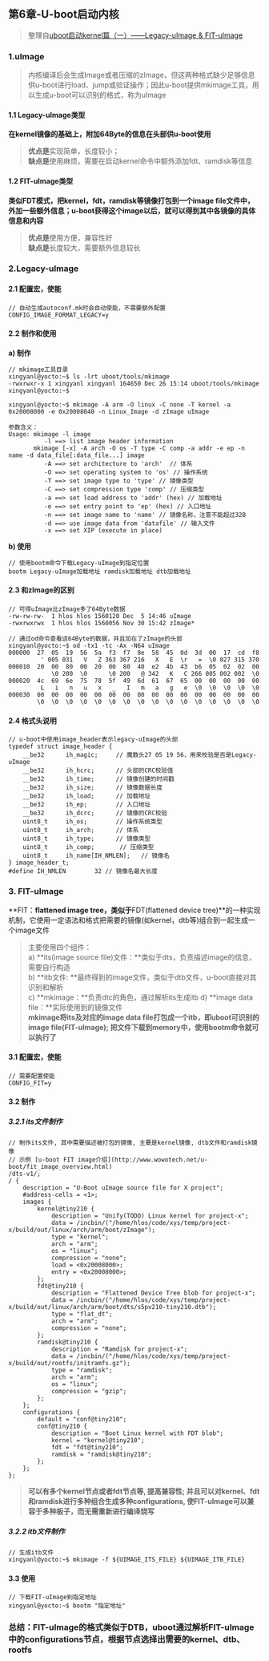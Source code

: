 ## **第6章-U-boot启动内核**
> 整理自[uboot启动kernel篇（一）——Legacy-uImage & FIT-uImage](http://blog.csdn.net/ooonebook/article/details/53495002)

### **1.uImage**
> 内核编译后会生成Image或者压缩的zImage，但这两种格式缺少足够信息供u-boot进行load、jump或验证操作；因此u-boot提供mkimage工具，用以生成u-boot可以识别的格式，称为uImage

#### **1.1 Legacy-uImage类型**
**在kernel镜像的基础上，附加64Byte的信息在头部供u-boot使用**
> **优点是**实现简单，长度较小；  
**缺点是**使用麻烦，需要在启动kernel命令中额外添加fdt、ramdisk等信息

#### **1.2 FIT-uImage类型**
**类似FDT模式，把kernel，fdt，ramdisk等镜像打包到一个image file文件中，外加一些额外信息；u-boot获得这个image以后，就可以得到其中各镜像的具体信息和内容**
>  **优点是**使用方便，兼容性好  
**缺点是**长度较大，需要额外信息较长  

### **2.Legacy-uImage**
#### **2.1 配置宏，使能**
```
// 自动生成autoconf.mk时会自动使能，不需要额外配置
CONFIG_IMAGE_FORMAT_LEGACY=y
```

#### **2.2 制作和使用**
**a) 制作**   
```
// mkimage工具目录
xingyanl@yocto:~$ ls -lrt uboot/tools/mkimage
-rwxrwxr-x 1 xingyanl xingyanl 164650 Dec 26 15:14 uboot/tools/mkimage
xingyanl@yocto:~$

xingyanl@yocto:~$ mkimage -A arm -O linux -C none -T kernel -a 0x20008000 -e 0x20008040 -n Linux_Image -d zImage uImage

参数含义：
Usage: mkimage -l image
          -l ==> list image header information
       mkimage [-x] -A arch -O os -T type -C comp -a addr -e ep -n name -d data_file[:data_file...] image
          -A ==> set architecture to 'arch'  // 体系
          -O ==> set operating system to 'os' // 操作系统
          -T ==> set image type to 'type' // 镜像类型
          -C ==> set compression type 'comp' // 压缩类型
          -a ==> set load address to 'addr' (hex) // 加载地址
          -e ==> set entry point to 'ep' (hex) // 入口地址
          -n ==> set image name to 'name' // 镜像名称，注意不能超过32B
          -d ==> use image data from 'datafile' // 输入文件
          -x ==> set XIP (execute in place)
```

**b) 使用**   
```
// 使用bootm命令下载Legacy-uImage到指定位置
bootm Legacy-uImage加载地址 ramdisk加载地址 dtb加载地址
```

#### **2.3 和zImage的区别**
```
// 可得uImage比zImage多了64Byte数据
-rw-rw-rw-  1 hlos hlos 1560120 Dec  5 14:46 uImage
-rwxrwxrwx  1 hlos hlos 1560056 Nov 30 15:42 zImage*

// 通过od命令查看这64Byte的数据，并且加在了zImage的头部
xingyanl@yocto:~$ od -tx1 -tc -Ax -N64 uImage
000000  27  05  19  56  5a  f3  f7  8e  58  45  0d  3d  00  17  cd  f8
         ' 005 031   V   Z 363 367 216   X   E  \r   =  \0 027 315 370
000010  20  00  80  00  20  00  80  40  e2  4b  43  b6  05  02  02  00
            \0 200  \0      \0 200   @ 342   K   C 266 005 002 002  \0
000020  4c  69  6e  75  78  5f  49  6d  61  67  65  00  00  00  00  00
         L   i   n   u   x   _   I   m   a   g   e  \0  \0  \0  \0  \0
000030  00  00  00  00  00  00  00  00  00  00  00  00  00  00  00  00
        \0  \0  \0  \0  \0  \0  \0  \0  \0  \0  \0  \0  \0  \0  \0  \0
```

#### **2.4 格式头说明**

```
// u-boot中使用image_header表示legacy-uImage的头部
typedef struct image_header {
    __be32      ih_magic;     // 魔数头27 05 19 56，用来校验是否是Legacy-uImage
    __be32      ih_hcrc;      // 头部的CRC校验值
    __be32      ih_time;      // 镜像创建的时间戳
    __be32      ih_size;      // 镜像数据长度
    __be32      ih_load;      // 加载地址
    __be32      ih_ep;        // 入口地址
    __be32      ih_dcrc;      // 镜像的CRC校验
    uint8_t     ih_os;        // 操作系统类型
    uint8_t     ih_arch;      // 体系
    uint8_t     ih_type;      // 镜像类型
    uint8_t     ih_comp;       // 压缩类型
    uint8_t     ih_name[IH_NMLEN];   // 镜像名
} image_header_t;
#define IH_NMLEN        32 // 镜像名最大长度
```

### **3. FIT-uImage**
**FIT：**flattened image tree，类似于**FDT(flattened device tree)**的一种实现机制，它使用一定语法和格式把需要的镜像(如kernel，dtb等)组合到一起生成一个image文件
> 主要使用四个组件：  
a) **its(image source file)文件：**类似于dts，负责描述image的信息，需要自行构造     
b) **itb文件: **最终得到的image文件，类似于dtb文件，u-boot直接对其识别和解析  
c) **mkimage：**负责dtc的角色，通过解析its生成itb
d) **image data file：**实际使用到的镜像文件  
**mkimage将its及对应的image data file打包成一个itb，即uboot可识别的image file(FIT-uImage); 把文件下载到memory中，使用bootm命令就可以执行了**


#### **3.1 配置宏，使能**
```
// 需要配置使能
CONFIG_FIT=y
```

#### **3.2 制作**
##### **3.2.1 its文件制作**
```
// 制作its文件, 其中需要描述被打包的镜像, 主要是kernel镜像, dtb文件和ramdisk镜像
// 示例 [u-boot FIT image介绍](http://www.wowotech.net/u-boot/fit_image_overview.html)
/dts-v1/;
/ {
    description = "U-Boot uImage source file for X project";
    #address-cells = <1>;
    images {
        kernel@tiny210 {
            description = "Unify(TODO) Linux kernel for project-x";
            data = /incbin/("/home/hlos/code/xys/temp/project-x/build/out/linux/arch/arm/boot/zImage");
            type = "kernel";
            arch = "arm";
            os = "linux";
            compression = "none";
            load = <0x20008000>;
            entry = <0x20008000>;
        };
        fdt@tiny210 {
            description = "Flattened Device Tree blob for project-x";
            data = /incbin/("/home/hlos/code/xys/temp/project-x/build/out/linux/arch/arm/boot/dts/s5pv210-tiny210.dtb");
            type = "flat_dt";
            arch = "arm";
            compression = "none";
        };
        ramdisk@tiny210 {
            description = "Ramdisk for project-x";
            data = /incbin/("/home/hlos/code/xys/temp/project-x/build/out/rootfs/initramfs.gz");
            type = "ramdisk";
            arch = "arm";
            os = "linux";
            compression = "gzip";
        };
    };
    configurations {
        default = "conf@tiny210";
        conf@tiny210 {
            description = "Boot Linux kernel with FDT blob";
            kernel = "kernel@tiny210";
            fdt = "fdt@tiny210";
            ramdisk = "ramdisk@tiny210";
        };
    };
};
```
> **可以有多个kernel节点或者fdt节点等, 提高兼容性; 并且可以对kernel、fdt和ramdisk进行多种组合生成多种configurations, 使FIT-uImage可以兼容于多种板子，而无需重新进行编译烧写**

##### **3.2.2 itb文件制作**
```
// 生成itb文件
xingyanl@yocto:~$ mkimage -f ${UIMAGE_ITS_FILE} ${UIMAGE_ITB_FILE}
```

#### **3.3 使用**
```
// 下载FIT-uImage到指定地址
xingyanl@yocto:~$ bootm "指定地址"
```
### **总结：FIT-uImage的格式类似于DTB，uboot通过解析FIT-uImage中的configurations节点，根据节点选择出需要的kernel、dtb、rootfs**

